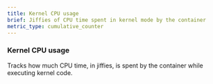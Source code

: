 ```yaml
---
title: Kernel CPU usage
brief: Jiffies of CPU time spent in kernel mode by the container
metric_type: cumulative_counter
---
```

### Kernel CPU usage

Tracks how much CPU time, in jiffies, is spent by the container while
executing kernel code.
